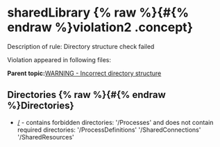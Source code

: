 # sharedLibrary {% raw %}{#{% endraw %}violation2 .concept}

Description of rule: Directory structure check failed

Violation appeared in following files:

**Parent topic:**[WARNING - Incorrect directory structure](../../../qa/rules/WARNING_-_Incorrect_directory_structure.md)

## Directories {% raw %}{#{% endraw %}Directories}

-   [/](../../../projects/sharedLibrary/sharedLibrary.md) - contains forbidden directories: '/Processes' and does not contain required directories: '/ProcessDefinitions' '/SharedConnections' '/SharedResources'

